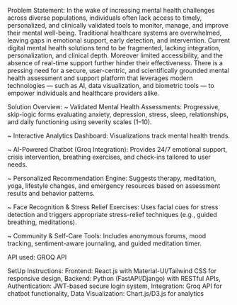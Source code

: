 Problem Statement:
In the wake of increasing mental health challenges across diverse populations, individuals often lack access to timely, personalized, and clinically validated tools to monitor, manage, and improve their mental well-being. Traditional healthcare systems are overwhelmed, leaving gaps in emotional support, early detection, and intervention.
Current digital mental health solutions tend to be fragmented, lacking integration, personalization, and clinical depth. Moreover limited accessibility, and the absence of real-time support further hinder their effectiveness.
There is a pressing need for a secure, user-centric, and scientifically grounded mental health assessment and support platform that leverages modern technologies — such as AI, data visualization, and biometric tools — to empower individuals and healthcare providers alike.

Solution Overview:
~ Validated Mental Health Assessments: 
Progressive, skip-logic forms evaluating anxiety, depression, stress, sleep, relationships, and daily functioning using severity scales (1–10).

~ Interactive Analytics Dashboard: 
Visualizations track mental health trends.

~ AI-Powered Chatbot (Groq Integration):
Provides 24/7 emotional support, crisis intervention, breathing exercises, and check-ins tailored to user needs.

~ Personalized Recommendation Engine:
Suggests therapy, meditation, yoga, lifestyle changes, and emergency resources based on assessment results and behavior patterns.

~ Face Recognition & Stress Relief Exercises: 
Uses facial cues for stress detection and triggers appropriate stress-relief techniques (e.g., guided breathing, meditations).

~ Community & Self-Care Tools: 
Includes anonymous forums, mood tracking, sentiment-aware journaling, and guided meditation timer.

API used: GROQ API

SetUp Instructions:
Frontend: React.js with Material-UI/Tailwind CSS for responsive design,
Backend: Python (FastAPI/Django) with RESTful APIs,
Authentication: JWT-based secure login system,
Integration: Groq API for chatbot functionality,
Data Visualization: Chart.js/D3.js for analytics
